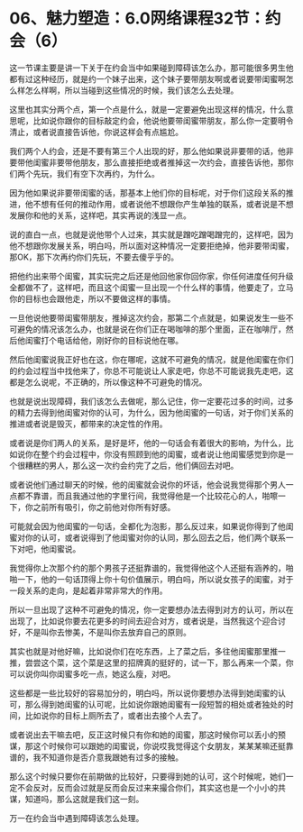 # 06、魅力塑造：6.0网络课程32节：约会（6）

这一节课主要是讲一下关于在约会当中如果碰到障碍该怎么办，那可能很多男生他都有过这种经历，就是约一个妹子出来，这个妹子要带朋友啊或者说要带闺蜜啊怎么样怎么样啊，所以当碰到这些情况的时候，我们该怎么去处理。

这里也其实分两个点，第一个点是什么，就是一定要避免出现这样的情况，什么意思呢，比如说你跟你的目标敲定约会，他说他要带闺蜜带朋友，那么你一定要明令清止，或者说直接告诉他，你说这样会有点尴尬。

我们两个人约会，还是不要有第三个人出现的好，那么他如果说非要带的话，他非要带他闺蜜非要带他朋友，那么直接拒绝或者推掉这一次约会，直接告诉他，那你们两个先玩，我们有空下次再约，为什么。

因为他如果说非要带闺蜜的话，那基本上他们你的目标呢，对于你们这段关系的推进，他不想有任何的推动作用，或者说他不想跟你产生单独的联系，或者说是不想发展你和他的关系，这样吧，其实再说的浅显一点。

说的直白一点，也就是说他带个人过来，其实就是蹭吃蹭喝蹭完的，这样吧，因为他不想跟你发展关系，明白吗，所以面对这种情况一定要拒绝掉，他非要带闺蜜，那OK，那下次再约你们先玩，不要去傻乎乎的。

把他约出来带个闺蜜，其实玩完之后还是他回他家你回你家，你任何进度任何升级全都做不了，这样吧，而且这个闺蜜一旦出现一个什么样的事情，他要走了，立马你的目标也会跟他走，所以不要做这样的事情。

一旦他说他要带闺蜜带朋友，推掉这次约会，那第二个点就是，如果说发生一些不可避免的情况该怎么办，也就是说在你们正在喝咖啡的那个里面，正在咖啡厅，然后他闺蜜打个电话给他，刚好你的目标说他在哪。

然后他闺蜜说我正好也在这，你在哪呢，这就不可避免的情况，就是他闺蜜在你们的约会过程当中找他来了，你总不可能说让人家走吧，你总不可能说我先走吧，这都是怎么说呢，不正确的，所以像这种不可避免的情况。

也就是说出现障碍，我们该怎么去做呢，那么记住，你一定要花过多的时间，过多的精力去得到他闺蜜对你的认可，为什么，因为他闺蜜的一句话，对于你们关系的推进或者说是毁灭，都带来的决定性的作用。

或者说是你们两人的关系，是好是坏，他的一句话会有着很大的影响，为什么，比如说你在整个约会过程中，你没有照顾到他的闺蜜，或者说让他闺蜜感觉到你是一个很糟糕的男人，那么这一次约会约完了之后，他们俩回去对吧。

或者说他们通过聊天的时候，他的闺蜜就会说你的坏话，他会说我觉得那个男人一点都不靠谱，而且我通过他的字里行间，我觉得他是一个比较花心的人，啪嚓一下，你之前所有吸引，你之前他对你所有好感。

可能就会因为他闺蜜的一句话，全都化为泡影，那么反过来，如果说你得到了他闺蜜对你的认可，或者说得到了他闺蜜对你的认同，那么回去之后，他们两个联系一下对吧，他闺蜜说。

我觉得你上次那个约的那个男孩子还挺靠谱的，我觉得他这个人还挺有涵养的，啪啪一下，他的一句话顶得上你十句价值展示，明白吗，所以说女孩子的闺蜜，对于一段关系的走向，是起着非常非常大的作用。

所以一旦出现了这种不可避免的情况，你一定要想办法去得到对方的认可，所以在出现了，比如说你要去花更多的时间去迎合对方，或者说是，当然我这个迎合讨好，不是叫你去惨美，不是叫你去放弃自己的原则。

其实也就是对他好嘛，比如说你们在吃东西，上了菜之后，多往他闺蜜那里推一推，尝尝这个菜，这个菜是这里的招牌真的挺好的，试一下，那么再来一个菜，你可以说你叫你闺蜜多吃一点，她这么瘦，对吧。

这些都是一些比较好的容易加分的，明白吗，所以说你要想办法得到她闺蜜的认可，那么得到她闺蜜的认可呢，比如说你跟她闺蜜有一段短暂的相处或者独处的时间，比如说你的目标上厕所去了，或者出去接个人去了。

或者说出去干嘛去吧，反正这时候只有你和她的闺蜜，那这时候你可以丢小的预谋，那这个时候你可以跟她的闺蜜说，你说哎我觉得这个女朋友，某某某嘛还挺靠谱的，我不知道你是否介意我跟她有过多的接触。

那么这个时候只要你在前期做的比较好，只要得到她的认可，这个时候呢，她们一定不会反对，反而会过就是反而会反过来来撮合你们，其实这也是一个小小的共谋，知道吗，那么这就是我们这一刻。

万一在约会当中遇到障碍该怎么处理。